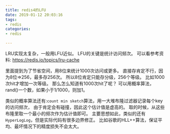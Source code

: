 ```yaml
---
title: redis4的LFU
date: 2019-01-12 20:03:16
tags:
- redis
categories:
- redis

---
```


LRU实现太复杂，一般用LFU近似。
LFU的关键是统计访问频次。
可以看参考资料: https://redis.io/topics/lru-cache


里面提到为了节省空间，用8位来统计1000次访问或更多。
直接存肯定不行，因为8位=>256，最多存256次。
所以8位肯定只能存分级，256个等级。
比如1000次hit才增加一次等级。
那么怎么知道有1000次hit了呢？
可以用概率算法，rand()一个数，如果小于1/1000，则加1。

类似的概率算法还有:`count min sketch`算法，用一大堆布隆过滤器记录每个key的访问频次，
由于肯定会有碰撞，因此这个估计值是虚高的。
取的时候，从这些布隆里取一个最小的频次作为估计值即可。
主要思想如此，类似的还有`HyperLogLog`，但是实际代码有很多边界修正。
比如谷歌的HLL++算法，保证平均、最坏情况下的精度损失不会太大。

